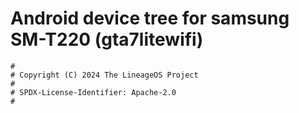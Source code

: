 # Android device tree for samsung SM-T220 (gta7litewifi)

```
#
# Copyright (C) 2024 The LineageOS Project
#
# SPDX-License-Identifier: Apache-2.0
#
```
